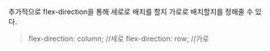 추가적으로 flex-direction을 통해 세로로 배치를 할지 가로로 배치할지를 정해줄 수 있다.

>flex-direction: column; //세로
flex-direction: row; //가로
